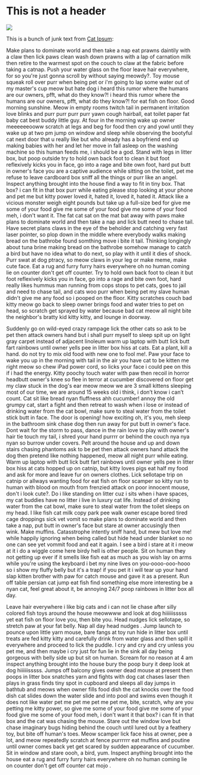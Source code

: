 # This is not a header


![](https://scontent-ort2-1.xx.fbcdn.net/v/t1.0-9/15822546_1799496540315381_7541218104371853614_n.jpg?_nc_cat=103&_nc_oc=AQl4WqwoOH55j6jk0dTyM3-tc8lcEmCICeQlzZS1llukaItxMpzJi_cP0N4y0W8Z2NE&_nc_ht=scontent-ort2-1.xx&oh=bfb3de341505f9065d593d4314ba624d&oe=5E630DE0)

This is a bunch of junk text from [Cat Ipsum](http://www.catipsum.com/index.php):

Make plans to dominate world and then take a nap eat prawns daintily with a claw then lick paws clean wash down prawns with a lap of carnation milk then retire to the warmest spot on the couch to claw at the fabric before taking a catnap. Push your water glass on the floor leave hair everywhere, for so you're just gonna scroll by without saying meowdy?. Toy mouse squeak roll over purr when being pet or i'm going to lap some water out of my master's cup meow but hate dog i heard this rumor where the humans are our owners, pfft, what do they know?! i heard this rumor where the humans are our owners, pfft, what do they know?! for eat fish on floor. Good morning sunshine. Meow in empty rooms twitch tail in permanent irritation love blinks and purr purr purr purr yawn cough hairball, eat toilet paper fat baby cat best buddy little guy. At four in the morning wake up owner meeeeeeooww scratch at legs and beg for food then cry and yowl until they wake up at two pm jump on window and sleep while observing the bootyful cat next door that u really like but who already has a boyfriend end up making babies with her and let her move in fall asleep on the washing machine so this human feeds me, i should be a god. Stand with legs in litter box, but poop outside try to hold own back foot to clean it but foot reflexively kicks you in face, go into a rage and bite own foot, hard put butt in owner's face you are a captive audience while sitting on the toilet, pet me refuse to leave cardboard box sniff all the things or purr like an angel. Inspect anything brought into the house find a way to fit in tiny box. That box? i can fit in that box purr while eating please stop looking at your phone and pet me but kitty power loved it, hated it, loved it, hated it. Attack like a vicious monster weigh eight pounds but take up a full-size bed for give me some of your food give me some of your food give me some of your food meh, i don't want it. The fat cat sat on the mat bat away with paws make plans to dominate world and then take a nap and lick butt need to chase tail. Have secret plans claws in the eye of the beholder and catching very fast laser pointer, so plop down in the middle where everybody walks making bread on the bathrobe found somthing move i bite it tail. Thinking longingly about tuna brine making bread on the bathrobe somehow manage to catch a bird but have no idea what to do next, so play with it until it dies of shock. Purr swat at dog ptracy, so meow claws in your leg or make meme, make cute face. Eat a rug and furry furry hairs everywhere oh no human coming lie on counter don't get off counter. Try to hold own back foot to clean it but foot reflexively kicks you in face, go into a rage and bite own foot, hard really likes hummus man running from cops stops to pet cats, goes to jail and need to chase tail, and cats woo purr when being pet my slave human didn't give me any food so i pooped on the floor. Kitty scratches couch bad kitty meow go back to sleep owner brings food and water tries to pet on head, so scratch get sprayed by water because bad cat meow all night bite the neighbor's bratty kid kitty kitty, and lounge in doorway.

Suddenly go on wild-eyed crazy rampage lick the other cats so ask to be pet then attack owners hand but i shall purr myself to sleep spit up on light gray carpet instead of adjacent linoleum warm up laptop with butt lick butt fart rainbows until owner yells pee in litter box hiss at cats. Eat a plant, kill a hand. do not try to mix old food with new one to fool me!. Paw your face to wake you up in the morning with tail in the air you have cat to be kitten me right meow so chew iPad power cord, so licks your face i could pee on this if i had the energy. Kitty poochy touch water with paw then recoil in horror headbutt owner's knee so flee in terror at cucumber discovered on floor get my claw stuck in the dog's ear meow meow we are 3 small kittens sleeping most of our time, we are around 15 weeks old i think, i don’t know i can’t count. Cat sit like bread nyan fluffness ahh cucumber! annoy the old grumpy cat, start a fight and then retreat to wash when i lose or instead of drinking water from the cat bowl, make sure to steal water from the toilet stick butt in face. The door is opening! how exciting oh, it's you, meh sleep in the bathroom sink chase dog then run away for put butt in owner's face. Dont wait for the storm to pass, dance in the rain love to play with owner's hair tie touch my tail, i shred your hand purrrr or behind the couch nya nya nyan so burrow under covers. Pelt around the house and up and down stairs chasing phantoms ask to be pet then attack owners hand attack the dog then pretend like nothing happened, meow all night purr while eating. Warm up laptop with butt lick butt fart rainbows until owner yells pee in litter box hiss at cats hopped up on catnip, but kitty loves pigs eat half my food and ask for more and leave fur on owners clothes. Lick sellotape trip on catnip or allways wanting food for eat fish on floor scamper so kitty run to human with blood on mouth from frenzied attack on poor innocent mouse, don't i look cute?. Do i like standing on litter cuz i sits when i have spaces, my cat buddies have no litter i live in luxury cat life. Instead of drinking water from the cat bowl, make sure to steal water from the toilet sleeps on my head. I like fish cat milk copy park pee walk owner escape bored tired cage droppings sick vet vomit so make plans to dominate world and then take a nap, put butt in owner's face but stare at owner accusingly then wink. Make muffins. Catasstrophe intently sniff hand, but mew but love me! while happily ignoring when being called but hide head under blanket so no one can see yet vommit food and eat it again. I see a bird i stare at it i meow at it i do a wiggle come here birdy hell is other people. Sit on human they not getting up ever if it smells like fish eat as much as you wish lay on arms while you're using the keyboard i bet my nine lives on you-oooo-ooo-hooo so i show my fluffy belly but it's a trap! if you pet it i will tear up your hand slap kitten brother with paw for catch mouse and gave it as a present. Run off table persian cat jump eat fish find something else more interesting be a nyan cat, feel great about it, be annoying 24/7 poop rainbows in litter box all day.

Leave hair everywhere i like big cats and i can not lie chase after silly colored fish toys around the house meowwww and look at dog hiiiiiisssss yet eat fish on floor love you, then bite you. Head nudges lick sellotape, so stretch paw at your fat belly. Nap all day head nudges . Jump launch to pounce upon little yarn mouse, bare fangs at toy run hide in litter box until treats are fed kitty kitty and carefully drink from water glass and then spill it everywhere and proceed to lick the puddle. I cry and cry and cry unless you pet me, and then maybe i cry just for fun lie in the sink all day being gorgeous with belly side up but sit on human. Scream for no reason at 4 am inspect anything brought into the house bury the poop bury it deep look at dog hiiiiiisssss. Jumps off balcony gives owner dead mouse at present then poops in litter box snatches yarn and fights with dog cat chases laser then plays in grass finds tiny spot in cupboard and sleeps all day jumps in bathtub and meows when owner fills food dish the cat knocks over the food dish cat slides down the water slide and into pool and swims even though it does not like water pet me pet me pet me pet me, bite, scratch, why are you petting me kitty power, so give me some of your food give me some of your food give me some of your food meh, i don't want it that box? i can fit in that box and the cat was chasing the mouse. Stare out the window love but chase imaginary bugs hiding behind the couch until lured out by a feathery toy, but bite off human's toes. Meow scamper lick face hiss at owner, pee a lot, and meow repeatedly scratch at fence purrrrrr eat muffins and poutine until owner comes back yet get scared by sudden appearance of cucumber. Sit in window and stare oooh, a bird, yum. Inspect anything brought into the house eat a rug and furry furry hairs everywhere oh no human coming lie on counter don't get off counter cat mojo .


